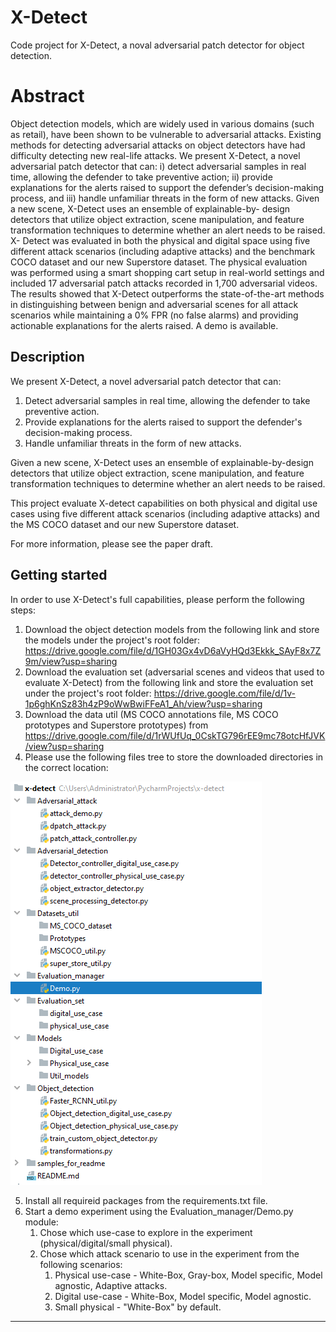 # X-Detect

Code project for X-Detect, a noval adversarial patch detector for object detection. 


# Abstract 
Object detection models, which are widely used in various domains (such as
retail), have been shown to be vulnerable to adversarial attacks. Existing methods
for detecting adversarial attacks on object detectors have had difficulty detecting
new real-life attacks. We present X-Detect, a novel adversarial patch detector
that can: i) detect adversarial samples in real time, allowing the defender to take
preventive action; ii) provide explanations for the alerts raised to support the
defender’s decision-making process, and iii) handle unfamiliar threats in the form
of new attacks. Given a new scene, X-Detect uses an ensemble of explainable-by-
design detectors that utilize object extraction, scene manipulation, and feature
transformation techniques to determine whether an alert needs to be raised. X-
Detect was evaluated in both the physical and digital space using five different
attack scenarios (including adaptive attacks) and the benchmark COCO dataset
and our new Superstore dataset. The physical evaluation was performed using a
smart shopping cart setup in real-world settings and included 17 adversarial patch
attacks recorded in 1,700 adversarial videos. The results showed that X-Detect
outperforms the state-of-the-art methods in distinguishing between benign and
adversarial scenes for all attack scenarios while maintaining a 0% FPR (no false
alarms) and providing actionable explanations for the alerts raised. A demo is
available.



## Description

We present X-Detect, a novel adversarial patch detector that can:
1. Detect adversarial samples in real time, allowing the defender to take preventive action.
2. Provide explanations for the alerts raised to support the defender's decision-making process.
3. Handle unfamiliar threats in the form of new attacks.

Given a new scene, X-Detect uses an ensemble of explainable-by-design detectors 
that utilize object extraction, scene manipulation, and feature transformation techniques 
to determine whether an alert needs to be raised.

This project evaluate X-detect capabilities on both physical and digital use cases using five different attack scenarios 
(including adaptive attacks) and the MS COCO dataset and our new Superstore dataset.

For more information, please see the paper draft.

## Getting started

In order to use X-Detect's full capabilities, please perform the following steps: 
1. Download the object detection models from the following link and store the models under the project's root folder: https://drive.google.com/file/d/1GH03Gx4vD6aVyHQd3Ekkk_SAyF8x7Z9m/view?usp=sharing
2. Download the evaluation set (adversarial scenes and videos that used to evaluate X-Detect) from the following link and store the evaluation set under the project's root folder:  https://drive.google.com/file/d/1v-1p6ghKnSz83h4zP9oWwBwiFFeA1_Ah/view?usp=sharing
3. Download the data util (MS COCO annotations file, MS COCO prototypes and Superstore prototypes) from https://drive.google.com/file/d/1rWUfUq_0CskTG796rEE9mc78otcHfJVK/view?usp=sharing
4. Please use the following files tree to store the downloaded directories in the correct location: 

![Alt text](samples_for_readme/files_tree.PNG?raw=true "Title")

5. Install all requireid packages from the requirements.txt file.  
6. Start a demo experiment using the Evaluation_manager/Demo.py module:
   1. Chose which use-case to explore in the experiment (physical/digital/small physical).
   2. Chose which attack scenario to use in the experiment from the following scenarios:
      1. Physical use-case - White-Box, Gray-box, Model specific, Model agnostic, Adaptive attacks.
      2. Digital use-case - White-Box, Model specific, Model agnostic.
      3. Small physical - "White-Box" by default.

***

<!-- 
## License
For open source projects, say how it is licensed. -->
